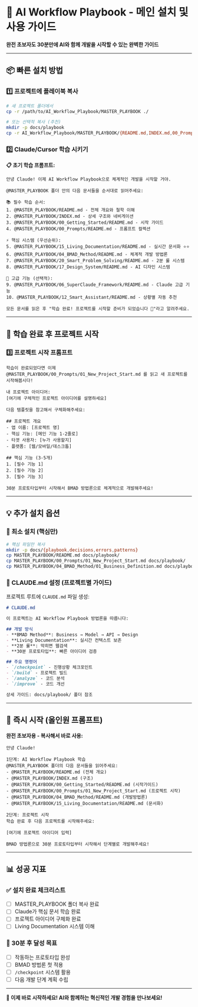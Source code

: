 # 🚀 AI Workflow Playbook - 메인 설치 및 사용 가이드

**완전 초보자도 30분만에 AI와 함께 개발을 시작할 수 있는 완벽한 가이드**

---

## 📦 빠른 설치 방법

### 1️⃣ 프로젝트에 플레이북 복사
```bash
# 새 프로젝트 폴더에서
cp -r /path/to/AI_Workflow_Playbook/MASTER_PLAYBOOK ./

# 또는 선택적 복사 (추천)
mkdir -p docs/playbook
cp -r AI_Workflow_Playbook/MASTER_PLAYBOOK/{README.md,INDEX.md,00_Prompts,04_BMAD_Method,15_Living_Documentation} docs/playbook/
```

### 2️⃣ Claude/Cursor 학습 시키기

**📋 초기 학습 프롬프트:**
```
안녕 Claude! 이제 AI Workflow Playbook으로 체계적인 개발을 시작할 거야.

@MASTER_PLAYBOOK 폴더 안의 다음 문서들을 순서대로 읽어주세요:

📚 필수 학습 순서:
1. @MASTER_PLAYBOOK/README.md - 전체 개요와 철학 이해
2. @MASTER_PLAYBOOK/INDEX.md - 상세 구조와 네비게이션
3. @MASTER_PLAYBOOK/00_Getting_Started/README.md - 시작 가이드
4. @MASTER_PLAYBOOK/00_Prompts/README.md - 프롬프트 컬렉션

⚡ 핵심 시스템 (우선순위):
5. @MASTER_PLAYBOOK/15_Living_Documentation/README.md - 실시간 문서화 ⭐⭐
6. @MASTER_PLAYBOOK/04_BMAD_Method/README.md - 체계적 개발 방법론
7. @MASTER_PLAYBOOK/20_Smart_Problem_Solving/README.md - 2분 룰 시스템
8. @MASTER_PLAYBOOK/17_Design_System/README.md - AI 디자인 시스템

🚀 고급 기능 (선택적):
9. @MASTER_PLAYBOOK/06_SuperClaude_Framework/README.md - Claude 고급 기능
10. @MASTER_PLAYBOOK/12_Smart_Assistant/README.md - 상황별 자동 추천

모든 문서를 읽은 후 "학습 완료! 프로젝트를 시작할 준비가 되었습니다 🚀"라고 알려주세요.
```

---

## 🎯 학습 완료 후 프로젝트 시작

### 3️⃣ 프로젝트 시작 프롬프트
```
학습이 완료되었다면 이제 @MASTER_PLAYBOOK/00_Prompts/01_New_Project_Start.md 를 읽고 새 프로젝트를 시작해봅시다!

내 프로젝트 아이디어:
[여기에 구체적인 프로젝트 아이디어를 설명하세요]

다음 템플릿을 참고해서 구체화해주세요:

## 프로젝트 개요
- 앱 이름: [프로젝트 명]
- 핵심 기능: [메인 기능 1-2줄로]
- 타겟 사용자: [누가 사용할지]
- 플랫폼: [웹/모바일/데스크톱]

## 핵심 기능 (3-5개)
1. [필수 기능 1]
2. [필수 기능 2]
3. [필수 기능 3]

30분 프로토타입부터 시작해서 BMAD 방법론으로 체계적으로 개발해주세요!
```

---

## 💡 추가 설치 옵션

### 🔧 최소 설치 (핵심만)
```bash
# 핵심 파일만 복사
mkdir -p docs/{playbook,decisions,errors,patterns}
cp MASTER_PLAYBOOK/README.md docs/playbook/
cp MASTER_PLAYBOOK/00_Prompts/01_New_Project_Start.md docs/playbook/
cp MASTER_PLAYBOOK/04_BMAD_Method/01_Business_Definition.md docs/playbook/
```

### 📝 CLAUDE.md 설정 (프로젝트별 가이드)
프로젝트 루트에 `CLAUDE.md` 파일 생성:
```markdown
# CLAUDE.md

이 프로젝트는 AI Workflow Playbook 방법론을 따릅니다:

## 개발 방식
- **BMAD Method**: Business → Model → API → Design
- **Living Documentation**: 실시간 컨텍스트 보존
- **2분 룰**: 막히면 웹검색
- **30분 프로토타입**: 빠른 아이디어 검증

## 주요 명령어
- `/checkpoint` - 진행상황 체크포인트
- `/build` - 프로젝트 빌드
- `/analyze` - 코드 분석
- `/improve` - 코드 개선

상세 가이드: docs/playbook/ 폴더 참조
```

---

## 🚀 즉시 시작 (올인원 프롬프트)

**완전 초보자용 - 복사해서 바로 사용:**

```
안녕 Claude!

1단계: AI Workflow Playbook 학습
@MASTER_PLAYBOOK 폴더의 다음 문서들을 읽어주세요:
- @MASTER_PLAYBOOK/README.md (전체 개요)
- @MASTER_PLAYBOOK/INDEX.md (구조)
- @MASTER_PLAYBOOK/00_Getting_Started/README.md (시작가이드)
- @MASTER_PLAYBOOK/00_Prompts/01_New_Project_Start.md (프로젝트 시작)
- @MASTER_PLAYBOOK/04_BMAD_Method/README.md (개발방법론)
- @MASTER_PLAYBOOK/15_Living_Documentation/README.md (문서화)

2단계: 프로젝트 시작
학습 완료 후 다음 프로젝트를 시작해주세요:

[여기에 프로젝트 아이디어 입력]

BMAD 방법론으로 30분 프로토타입부터 시작해서 단계별로 개발해주세요!
```

---

## 📊 성공 지표

### ✅ 설치 완료 체크리스트
- [ ] MASTER_PLAYBOOK 폴더 복사 완료
- [ ] Claude가 핵심 문서 학습 완료
- [ ] 프로젝트 아이디어 구체화 완료
- [ ] Living Documentation 시스템 이해

### 🎯 30분 후 달성 목표
- [ ] 작동하는 프로토타입 완성
- [ ] BMAD 방법론 첫 적용
- [ ] `/checkpoint` 시스템 활용
- [ ] 다음 개발 단계 계획 수립

---

**🚀 이제 바로 시작하세요! AI와 함께하는 혁신적인 개발 경험을 만나보세요!**